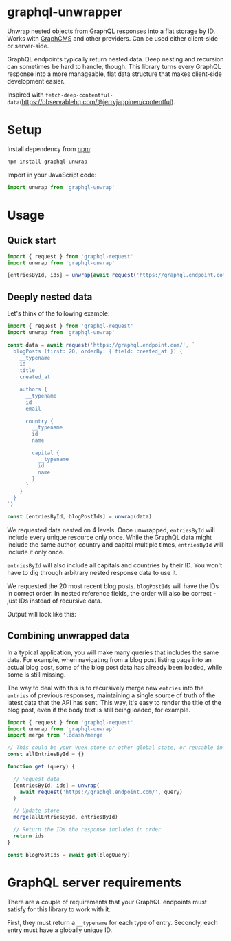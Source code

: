 # graphql-unwrapper

Unwrap nested objects from GraphQL responses into a flat storage by ID. Works with [GraphCMS](https://graphcms.com) and other providers. Can be used either client-side or server-side.

GraphQL endpoints typically return nested data. Deep nesting and recursion can sometimes be hard to handle, though. This library turns every GraphQL response into a more manageable, flat data structure that makes client-side development easier.

Inspired with `fetch-deep-contentful-data`(https://observablehq.com/@jerryjappinen/contentful).



# Setup

Install dependency from [npm](https://npmjs.org/package/graphql-unwrap):

```sh
npm install graphql-unwrap
```

Import in your JavaScript code:

```js
import unwrap from 'graphql-unwrap'
```

# Usage

## Quick start

```js
import { request } from 'graphql-request'
import unwrap from 'graphql-unwrap'

[entriesById, ids] = unwrap(await request('https://graphql.endpoint.com/', query))
```


## Deeply nested data

Let's think of the following example:

```js
import { request } from 'graphql-request'
import unwrap from 'graphql-unwrap'

const data = await request('https://graphql.endpoint.com/', `
  blogPosts (first: 20, orderBy: { field: created_at }) {
    __typename
    id
    title
    created_at

    authors {
      __typename
      id
      email

      country {
        __typename
        id
        name

        capital {
          __typename
          id
          name
        }
      }
    }
  }
`)

const [entriesById, blogPostIds] = unwrap(data)
```

We requested data nested on 4 levels. Once unwrapped, `entriesById` will include every unique resource only once. While the GraphQL data might include the same author, country and capital multiple times, `entriesById` will include it only once.

`entriesById` will also include all capitals and countries by their ID. You won't have to dig through arbitrary nested response data to use it.

We requested the 20 most recent blog posts. `blogPostIds` will have the IDs in correct order. In nested reference fields, the order will also be correct - just IDs instead of recursive data.

Output will look like this:



## Combining unwrapped data

In a typical application, you will make many queries that includes the same data. For example, when navigating from a blog post listing page into an actual blog post, some of the blog post data has already been loaded, while some is still missing.

The way to deal with this is to recursively merge new `entries` into the `entries` of previous responses, maintaining a single source of truth of the latest data that the API has sent. This way, it's easy to render the title of the blog post, even if the body text is still being loaded, for example.


```js
import { request } from 'graphql-request'
import unwrap from 'graphql-unwrap'
import merge from 'lodash/merge'

// This could be your Vuex store or other global state, or reusable in some other way
const allEntriesById = {}

function get (query) {

  // Request data
  [entriesById, ids] = unwrap(
    await request('https://graphql.endpoint.com/', query)
  )

  // Update store
  merge(allEntriesById, entriesById)

  // Return the IDs the response included in order
  return ids
}

const blogPostIds = await get(blogQuery)
```



# GraphQL server requirements

There are a couple of requirements that your GraphQL endpoints must satisfy for this library to work with it.

First, they must return a `__typename` for each type of entry. Secondly, each entry must have a globally unique ID.
